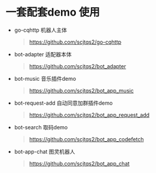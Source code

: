 # 一套配套demo 使用

+ go-cqhttp 机器人主体
  > https://github.com/scjtqs2/go-cqhttp
+ bot-adapter 适配器本体
  > https://github.com/scjtqs2/bot_adapter
+ bot-music 音乐插件demo
  > https://github.com/scjtqs2/bot_app_music
+ bot-request-add 自动同意加群插件demo
  > https://github.com/scjtqs2/bot_app_request_add
+ bot-search 取码demo
  > https://github.com/scjtqs2/bot_app_codefetch
+ bot-app-chat 图灵机器人
  > https://github.com/scjtqs2/bot_app_chat
